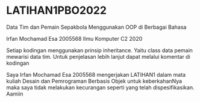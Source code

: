 # LATIHAN1PBO2022
Data Tim dan Pemain Sepakbola Menggunakan OOP di Berbagai Bahasa

Irfan Mochamad Esa
2005568
Ilmu Komputer C2 2020

Setiap kodingan menggunakan prinsip inheritance. Yaitu class data pemain mewarisi data tim.
Untuk penjelasan lebih lanjut dapat melalui komentar di kodingan

Saya Irfan Mochamad Esa 2005568 mengerjakan LATIHAN1 dalam mata kuliah Desain dan Pemrograman Berbasis Objek untuk keberkahanNya maka saya tidak melakukan kecurangan seperti yang telah dispesifikasikan. Aamiin
